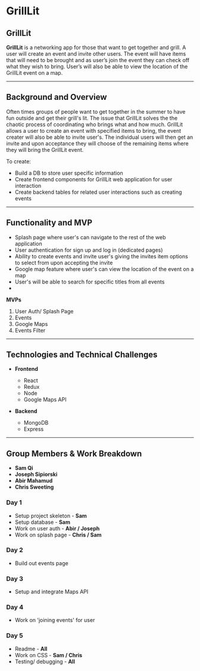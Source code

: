 # **GrillLit**


##   **GrillLit**
**GrillLit** is a networking app for those that want to get together and grill. A user will create an event and invite other users. The event will have items that will need to be brought and as user’s join the event they can check off what they wish to bring. User’s will also be able to view the location of the GrillLit event on a map.
___
##    **Background and Overview**
Often times groups of people want to get together in the summer to have fun outside and get
their grill's lit. The issue that GrillLit solves the the chaotic process of coordinating who brings what and how much. GrillLit allows a user to create an event with specified items to bring, the event creater will also be able to invite user's. The individual users will then get an invite and upon acceptance they will choose of the remaining items where they will bring the GrillLit event. 


To create:
* Build a DB to store user specific information
* Create frontend components for GrillLit web application for user interaction
* Create backend tables for related user interactions such as creating events

___
##    **Functionality and MVP**
* Splash page where user's can navigate to the rest of the web application
* User authentication for sign up and log in (dedicated pages)
* Ability to create events and invite user's giving the invites item options to select from upon accepting the invite
* Google map feature where user's can view the location of the event on a map
* User's will be able to search for specific titles from all events
* 
**MVPs**

 1. User Auth/ Splash Page
 2. Events
 3. Google Maps
 4. Events Filter
 ___

##    **Technologies and Technical Challenges**

 - **Frontend**
	 - React
	 - Redux
	 - Node
	 - Google Maps API

 - **Backend**
	 - MongoDB
	 - Express
___
## Group Members & Work Breakdown

 - **Sam Qi**
 -  **Joseph Sipiorski**
 - **Abir Mahamud**
 - **Chris Sweeting**


### Day 1
- Setup project skeleton - **Sam**
- Setup database - **Sam**
- Work on user auth - **Abir / Joseph**
- Work on splash page - **Chris / Sam**

### Day 2
- Build out events page

### Day 3
- Setup and integrate Maps API

### Day 4
- Work on 'joining events' for user

### Day 5
- Readme - **All**
- Work on CSS - **Sam / Chris**
- Testing/ debugging - **All**
